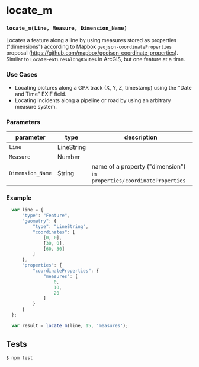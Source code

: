 # locate_m

### `locate_m(Line, Measure, Dimension_Name)`

Locates a feature along a line by using measures stored as properties ("dimensions") according to Mapbox `geojson-coordinateProperties` proposal (https://github.com/mapbox/geojson-coordinate-properties).
Similar to `LocateFeaturesAlongRoutes` in ArcGIS, but one feature at a time.

### Use Cases

- Locating pictures along a GPX track (X, Y, Z, timestamp) using the "Date and Time" EXIF field.
- Locating incidents along a pipeline or road by using an arbitrary measure system.


### Parameters

| parameter        | type       | description                                               |
| ---------------- | ---------- | --------------------------------------------------------- |
| `Line`           | LineString |                                                           |
| `Measure`        | Number     |                                                           |
| `Dimension_Name` | String     | name of a property ("dimension") in `properties/coordinateProperties`  |                                                      |


### Example

```js
  var line = {
      "type": "Feature",
      "geometry": {
          "type": "LineString",
          "coordinates": [
              [0, 0],
              [30, 0],
              [60, 30]
          ]
      },
      "properties": {
          "coordinateProperties": {
              "measures": [
                  0,
                  10,
                  20
              ]
          }
      }
  };

  var result = locate_m(line, 15, 'measures');
```
## Tests

```sh
$ npm test
```
